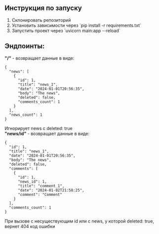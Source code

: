 <h2>Инструкция по запуску</h2>
<ol>
  <li>Склонировать репозиторий</li>
  <li>Установить зависимости через `pip install -r requirements.txt`</li>
  <li>Запустить проект через `uvicorn main:app --reload`</li>
</ol>
<h2>Эндпоинты:<br></h2>
<b>"/"</b> - возвращает данные в виде:

```
{
  "news": [
    {
      "id": 1,
      "title": "news_1",
      "date": "2024-01-01T20:56:35",
      "body": "The news",
      "deleted": false,
      "comments_count": 1
    }
  ],
  "news_count": 1
}
```
Игнорирует news с deleted: true<br>
<b>"news/id"</b> - возвращает данные в виде:
```
{
  "id": 1,
  "title": "news_1",
  "date": "2024-01-01T20:56:35",
  "body": "The news",
  "deleted": false,
  "comments": [
    {
      "id": 1,
      "news_id": 1,
      "title": "comment_1",
      "date": "2024-01-02T21:58:25",
      "comment": "Comment"
    }
  ],
  "comments_count": 1
}
```
При вызове с несуществующим id или с news, у которой deleted: true, вернет 404 код ошибки
